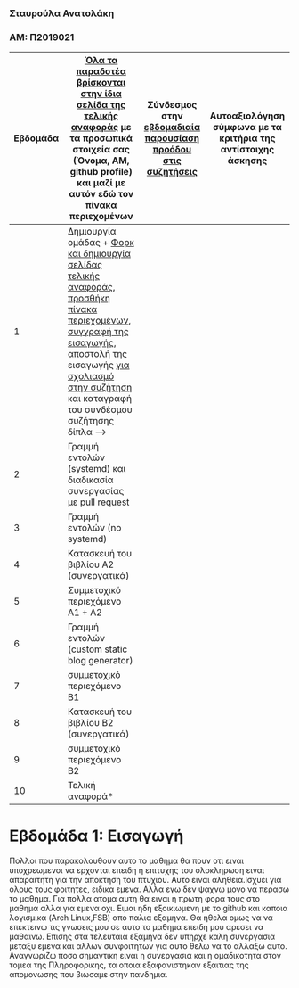 ### Σταυρούλα Ανατολάκη
### ΑΜ: Π2019021


| Εβδομάδα | [Όλα τα παραδοτέα βρίσκονται στην ίδια σελίδα της τελικής αναφοράς](https://courses-ionio.github.io/help/deliverables/) με τα προσωπικά στοιχεία σας (Όνομα, ΑΜ, github profile) και μαζί με αυτόν εδώ τον πίνακα περιεχομένων | Σύνδεσμος στην [εβδομαδιαία παρουσίαση προόδου στις συζητήσεις](https://github.com/courses-ionio/help/discussions/categories/show-and-tell) | Αυτοαξιολόγηση σύμφωνα με τα κριτήρια της αντίστοιχης άσκησης |
| --- | --- | --- | --- |
| 1 | Δημιουργία ομάδας + [Φορκ και δημιουργία σελίδας τελικής αναφοράς](https://courses-ionio.github.io/help/guide/), [προσθήκη πίνακα περιεχομένων](https://raw.githubusercontent.com/courses-ionio/sw/master/README.md), [συγγραφή της εισαγωγής](https://courses-ionio.github.io/help/intro/), αποστολή της εισαγωγής [για σχολιασμό στην συζήτηση](https://github.com/courses-ionio/help/discussions/categories/show-and-tell) και καταγραφή του συνδέσμου συζήτησης δίπλα --> | | |
| 2 | Γραμμή εντολών (systemd) και διαδικασία συνεργασίας με pull request | | |
| 3 | Γραμμή εντολών (no systemd) | | |
| 4 | Κατασκευή του βιβλίου Α2 (συνεργατικά) | | |
| 5 | Συμμετοχικό περιεχόμενο A1 + A2 | | |
| 6 | Γραμμή εντολών (custom static blog generator) | | |
| 7 | συμμετοχικό περιεχόμενο B1 | | |
| 8 | Κατασκευή του βιβλίου Β2 (συνεργατικά) | | |
| 9 | συμμετοχικό περιεχόμενο B2 | | |
| 10 | Τελική αναφορά* | | |

# Εβδομάδα 1: Εισαγωγή
Πολλοι που παρακολουθουν αυτο το μαθημα θα πουν οτι ειναι υποχρεωμενοι να ερχονται επειδη η επιτυχης του ολοκληρωση ειναι απαραιτητη για την αποκτηση του πτυχιου. Αυτο ειναι αληθεια.Ισχυει για ολους τους φοιτητες, ειδικα εμενα. Αλλα εγω δεν ψαχνω μονο να περασω το μαθημα. Για πολλα ατομα αυτη θα ειναι η πρωτη φορα τους στο μαθημα αλλα για εμενα οχι. Ειμαι ηδη εξοικιωμενη με το github και καποια λογισμικα (Arch Linux,FSB) απο παλια εξαμηνα. Θα ηθελα ομως να να επεκτεινω τις γνωσεις μου σε αυτο το μαθημα επειδη μου αρεσει να μαθαινω. Επισης στα τελευταια εξαμηνα δεν υπηρχε καλη συνεργασια μεταξυ εμενα και αλλων συνφοιτητων για αυτο θελω να το αλλαξω αυτο. Αναγνωριζω ποσο σημαντικη ειναι η συνεργασια και η ομαδικοτητα στον τομεα της Πληροφορικης, τα οποια εξαφανιστηκαν εξαιτιας της απομονωσης που βιωσαμε στην πανδημια.